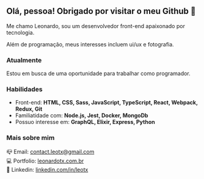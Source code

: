 ## Olá, pessoa! Obrigado por visitar o meu Github 👋

Me chamo Leonardo, sou um desenvolvedor front-end apaixonado por tecnologia.

Além de programação, meus interesses incluem ui/ux e fotografia.

### Atualmente
Estou em busca de uma oportunidade para trabalhar como programador.

### Habilidades
- Front-end: **HTML, CSS, Sass, JavaScript, TypeScript, React, Webpack, Redux, Git**
- Familiatidade com: **Node.js, Jest, Docker, MongoDb**
- Possuo interesse em: **GraphQL, Elixir, Express, Python**

### Mais sobre mim
📪 Email: <a href="mailto:contact.leotx@gmail.com.br/" target="_blank">contact.leotx@gmail.com</a>\
💻 Portfolio: <a href="https://leonardotx.com.br" target="_blank">leonardotx.com.br</a>\
💼 Linkedin: <a href="https://www.linkedin.com/in/leotx/" target="_blank">linkedin.com/in/leotx</a>
